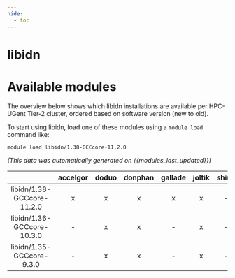 ```yaml
---
hide:
  - toc
---
```


libidn
======

# Available modules


The overview below shows which libidn installations are available per HPC-UGent Tier-2 cluster, ordered based on software version (new to old).

To start using libidn, load one of these modules using a `module load` command like:

```shell
module load libidn/1.38-GCCcore-11.2.0
```

*(This data was automatically generated on {{modules_last_updated}})*  

| |accelgor|doduo|donphan|gallade|joltik|shinx|skitty|
| :---: | :---: | :---: | :---: | :---: | :---: | :---: | :---: |
|libidn/1.38-GCCcore-11.2.0|x|x|x|x|x|-|-|
|libidn/1.36-GCCcore-10.3.0|-|x|x|-|x|-|-|
|libidn/1.35-GCCcore-9.3.0|-|x|x|-|x|-|-|
